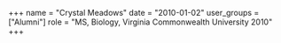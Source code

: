 +++
name = "Crystal Meadows"
date = "2010-01-02"
user_groups = ["Alumni"]
role = "MS, Biology, Virginia Commonwealth University 2010"
+++